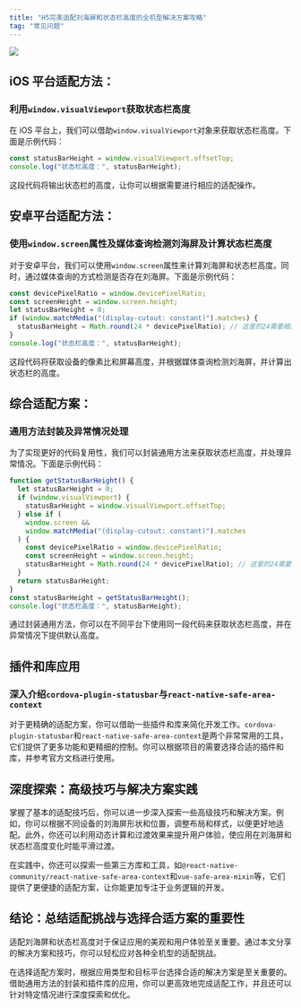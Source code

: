 ```yaml
---
title: "H5完美适配刘海屏和状态栏高度的全机型解决方案攻略"
tag: "常见问题"
---
```


<img src="../imgs/15/01.png" />

## iOS 平台适配方法：

### 利用`window.visualViewport`获取状态栏高度

在 iOS 平台上，我们可以借助`window.visualViewport`对象来获取状态栏高度。下面是示例代码：

```js
const statusBarHeight = window.visualViewport.offsetTop;
console.log("状态栏高度：", statusBarHeight);
```

这段代码将输出状态栏的高度，让你可以根据需要进行相应的适配操作。

## 安卓平台适配方法：

### 使用`window.screen`属性及媒体查询检测刘海屏及计算状态栏高度

对于安卓平台，我们可以使用`window.screen`属性来计算刘海屏和状态栏高度。同时，通过媒体查询的方式检测是否存在刘海屏。下面是示例代码：

```js
const devicePixelRatio = window.devicePixelRatio;
const screenHeight = window.screen.height;
let statusBarHeight = 0;
if (window.matchMedia("(display-cutout: constant)").matches) {
  statusBarHeight = Math.round(24 * devicePixelRatio); // 这里的24需要根据设备实际情况进行调整
}
console.log("状态栏高度：", statusBarHeight);
```

这段代码将获取设备的像素比和屏幕高度，并根据媒体查询检测刘海屏，并计算出状态栏的高度。

## 综合适配方案：

### 通用方法封装及异常情况处理

为了实现更好的代码复用性，我们可以封装通用方法来获取状态栏高度，并处理异常情况。下面是示例代码：

```js
function getStatusBarHeight() {
  let statusBarHeight = 0;
  if (window.visualViewport) {
    statusBarHeight = window.visualViewport.offsetTop;
  } else if (
    window.screen &&
    window.matchMedia("(display-cutout: constant)").matches
  ) {
    const devicePixelRatio = window.devicePixelRatio;
    const screenHeight = window.screen.height;
    statusBarHeight = Math.round(24 * devicePixelRatio); // 这里的24需要根据设备实际情况进行调整
  }
  return statusBarHeight;
}
const statusBarHeight = getStatusBarHeight();
console.log("状态栏高度：", statusBarHeight);
```

通过封装通用方法，你可以在不同平台下使用同一段代码来获取状态栏高度，并在异常情况下提供默认高度。

## 插件和库应用

### 深入介绍`cordova-plugin-statusbar`与`react-native-safe-area-context`

对于更精确的适配方案，你可以借助一些插件和库来简化开发工作。`cordova-plugin-statusbar`和`react-native-safe-area-context`是两个非常常用的工具，它们提供了更多功能和更精细的控制。你可以根据项目的需要选择合适的插件和库，并参考官方文档进行使用。

## 深度探索：高级技巧与解决方案实践

掌握了基本的适配技巧后，你可以进一步深入探索一些高级技巧和解决方案。例如，你可以根据不同设备的刘海屏形状和位置，调整布局和样式，以便更好地适配。此外，你还可以利用动态计算和过渡效果来提升用户体验，使应用在刘海屏和状态栏高度变化时能平滑过渡。

在实践中，你还可以探索一些第三方库和工具，如`@react-native-community/react-native-safe-area-context`和`vue-safe-area-mixin`等，它们提供了更便捷的适配方案，让你能更加专注于业务逻辑的开发。

## 结论：总结适配挑战与选择合适方案的重要性

适配刘海屏和状态栏高度对于保证应用的美观和用户体验至关重要。通过本文分享的解决方案和技巧，你可以轻松应对各种全机型的适配挑战。

在选择适配方案时，根据应用类型和目标平台选择合适的解决方案是至关重要的。借助通用方法的封装和插件库的应用，你可以更高效地完成适配工作，并且还可以针对特定情况进行深度探索和优化。

